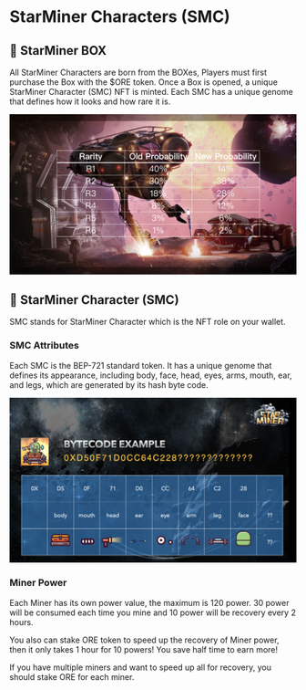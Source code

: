 # StarMiner Characters \(SMC\)

##  📌 StarMiner BOX

All StarMiner Characters are born from the BOXes,  Players must first purchase the Box with the $ORE token. Once a Box is opened, a unique StarMiner Character \(SMC\) NFT is minted. Each SMC has a unique genome that defines how it looks and how rare it is.

![](../.gitbook/assets/21.png)

## 📌 StarMiner Character \(SMC\)

SMC stands for StarMiner Character which is the NFT role on your wallet.

### SMC Attributes

Each SMC is the BEP-721 standard token. It has a unique genome that defines its appearance, including body, face, head, eyes, arms, mouth, ear, and legs, which are generated by its hash byte code.

![](../.gitbook/assets/bytecode.png)

### Miner Power

Each Miner has its own power value, the maximum is 120 power. 30 power will be consumed each time you mine and 10 power will be recovery every 2 hours.

You also can stake ORE token to speed up the recovery of Miner power, then it only takes 1 hour for 10 powers! You save half time to earn more!

If you have multiple miners and want to speed up all for recovery, you should stake ORE for each miner.





